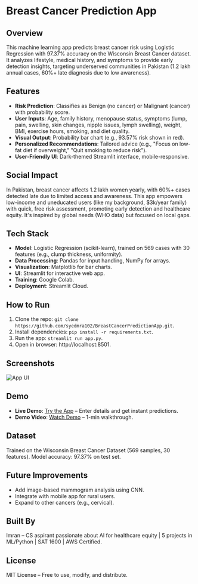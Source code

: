 # Breast Cancer Prediction App

## Overview
This machine learning app predicts breast cancer risk using Logistic Regression with 97.37% accuracy on the Wisconsin Breast Cancer dataset. It analyzes lifestyle, medical history, and symptoms to provide early detection insights, targeting underserved communities in Pakistan (1.2 lakh annual cases, 60%+ late diagnosis due to low awareness).

## Features
- **Risk Prediction**: Classifies as Benign (no cancer) or Malignant (cancer) with probability score.
- **User Inputs**: Age, family history, menopause status, symptoms (lump, pain, swelling, skin changes, nipple issues, lymph swelling), weight, BMI, exercise hours, smoking, and diet quality.
- **Visual Output**: Probability bar chart (e.g., 93.57% risk shown in red).
- **Personalized Recommendations**: Tailored advice (e.g., "Focus on low-fat diet if overweight," "Quit smoking to reduce risk").
- **User-Friendly UI**: Dark-themed Streamlit interface, mobile-responsive.

## Social Impact
In Pakistan, breast cancer affects 1.2 lakh women yearly, with 60%+ cases detected late due to limited access and awareness. This app empowers low-income and uneducated users (like my background, $3k/year family) with quick, free risk assessment, promoting early detection and healthcare equity. It's inspired by global needs (WHO data) but focused on local gaps.

## Tech Stack
- **Model**: Logistic Regression (scikit-learn), trained on 569 cases with 30 features (e.g., clump thickness, uniformity).
- **Data Processing**: Pandas for input handling, NumPy for arrays.
- **Visualization**: Matplotlib for bar charts.
- **UI**: Streamlit for interactive web app.
- **Training**: Google Colab.
- **Deployment**: Streamlit Cloud.

## How to Run
1. Clone the repo: `git clone https://github.com/syedmra102/BreastCancerPredictionApp.git`.
2. Install dependencies: `pip install -r requirements.txt`.
3. Run the app: `streamlit run app.py`.
4. Open in browser: http://localhost:8501.

## Screenshots
![App UI](app_screenshot.png)  <!-- Upload your screenshot here -->

## Demo
- **Live Demo**: [Try the App](https://bresstcancer-doefeaengib5ni6epd9fq7.streamlit.app) – Enter details and get instant predictions.
- **Demo Video**: [Watch Demo](https://drive.google.com/your-video-link) – 1-min walkthrough.

## Dataset
Trained on the Wisconsin Breast Cancer Dataset (569 samples, 30 features). Model accuracy: 97.37% on test set.

## Future Improvements
- Add image-based mammogram analysis using CNN.
- Integrate with mobile app for rural users.
- Expand to other cancers (e.g., cervical).

## Built By
Imran – CS aspirant passionate about AI for healthcare equity | 5 projects in ML/Python | SAT 1600 | AWS Certified.

## License
MIT License – Free to use, modify, and distribute.
